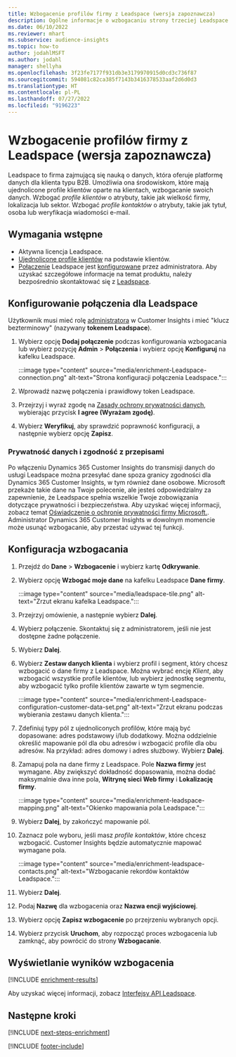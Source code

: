 ```yaml
---
title: Wzbogacenie profilów firmy z Leadspace (wersja zapoznawcza)
description: Ogólne informacje o wzbogacaniu strony trzeciej Leadspace.
ms.date: 06/10/2022
ms.reviewer: mhart
ms.subservice: audience-insights
ms.topic: how-to
author: jodahlMSFT
ms.author: jodahl
manager: shellyha
ms.openlocfilehash: 3f23fe7177f931db3e3179970915d0cd3c736f87
ms.sourcegitcommit: 594081c82ca385f7143b3416378533aaf2d6d0d3
ms.translationtype: HT
ms.contentlocale: pl-PL
ms.lasthandoff: 07/27/2022
ms.locfileid: "9196223"
---
```

# <a name="enrich-company-profiles-with-leadspace-preview"></a>Wzbogacenie profilów firmy z Leadspace (wersja zapoznawcza)

Leadspace to firma zajmującą się nauką o danych, która oferuje platformę danych dla klienta typu B2B. Umożliwia ona środowiskom, które mają ujednolicone profile klientów oparte na klientach, wzbogacanie swoich danych. Wzbogać *profile klientów* o atrybuty, takie jak wielkość firmy, lokalizacja lub sektor. Wzbogać *profile kontaktów* o atrybuty, takie jak tytuł, osoba lub weryfikacja wiadomości e-mail.

## <a name="prerequisites"></a>Wymagania wstępne

- Aktywna licencja Leadspace.
- [Ujednolicone profile klientów](customer-profiles.md) na podstawie klientów.
- [Połączenie](connections.md) Leadspace jest [konfigurowane](#configure-the-connection-for-leadspace) przez administratora. Aby uzyskać szczegółowe informacje na temat produktu, należy bezpośrednio skontaktować się z [Leadspace](https://www.leadspace.com/leadspace-microsoft-dynamics-365/).

## <a name="configure-the-connection-for-leadspace"></a>Konfigurowanie połączenia dla Leadspace

Użytkownik musi mieć rolę [administratora](permissions.md#admin) w Customer Insights i mieć "klucz bezterminowy" (nazywany **tokenem Leadspace**).

1. Wybierz opcję **Dodaj połączenie** podczas konfigurowania wzbogacania lub wybierz pozycję **Admin** > **Połączenia** i wybierz opcję **Konfiguruj** na kafelku Leadspace.

   :::image type="content" source="media/enrichment-Leadspace-connection.png" alt-text="Strona konfiguracji połączenia Leadspace.":::

1. Wprowadź nazwę połączenia i prawidłowy token Leadspace.

1. Przejrzyj i wyraź zgodę na [Zasady ochrony prywatności danych](#data-privacy-and-compliance), wybierając przycisk **I agree (Wyrażam zgodę)**.

1. Wybierz **Weryfikuj**, aby sprawdzić poprawność konfiguracji, a następnie wybierz opcję **Zapisz**.

### <a name="data-privacy-and-compliance"></a>Prywatność danych i zgodność z przepisami

Po włączeniu Dynamics 365 Customer Insights do transmisji danych do usługi Leadspace można przesyłać dane spoza granicy zgodności dla Dynamics 365 Customer Insights, w tym również dane osobowe. Microsoft przekaże takie dane na Twoje polecenie, ale jesteś odpowiedzialny za zapewnienie, że Leadspace spełnia wszelkie Twoje zobowiązania dotyczące prywatności i bezpieczeństwa. Aby uzyskać więcej informacji, zobacz temat [Oświadczenie o ochronie prywatności firmy Microsoft.](https://go.microsoft.com/fwlink/?linkid=396732).
Administrator Dynamics 365 Customer Insights w dowolnym momencie może usunąć wzbogacanie, aby przestać używać tej funkcji.

## <a name="configure-the-enrichment"></a>Konfiguracja wzbogacania

1. Przejdź do **Dane** > **Wzbogacenie** i wybierz kartę **Odkrywanie**.

1. Wybierz opcję **Wzbogać moje dane** na kafelku Leadspace **Dane firmy**.

   :::image type="content" source="media/leadspace-tile.png" alt-text="Zrzut ekranu kafelka Leadspace.":::

1. Przejrzyj omówienie, a następnie wybierz **Dalej**.

1. Wybierz połączenie. Skontaktuj się z administratorem, jeśli nie jest dostępne żadne połączenie.

1. Wybierz **Dalej**.

1. Wybierz **Zestaw danych klienta** i wybierz profil i segment, który chcesz wzbogacić o dane firmy z Leadspace. Można wybrać encję *Klient*, aby wzbogacić wszystkie profile klientów, lub wybierz jednostkę segmentu, aby wzbogacić tylko profile klientów zawarte w tym segmencie.

    :::image type="content" source="media/enrichment-Leadspace-configuration-customer-data-set.png" alt-text="Zrzut ekranu podczas wybierania zestawu danych klienta.":::

1. Zdefiniuj typy pól z ujednoliconych profilów, które mają być dopasowane: adres podstawowy i/lub dodatkowy. Można oddzielnie określić mapowanie pól dla obu adresów i wzbogacić profile dla obu adresów. Na przykład: adres domowy i adres służbowy. Wybierz **Dalej**.

1. Zamapuj pola na dane firmy z Leadspace. Pole **Nazwa firmy** jest wymagane. Aby zwiększyć dokładność dopasowania, można dodać maksymalnie dwa inne pola, **Witrynę sieci Web firmy** i **Lokalizację firmy**.

   :::image type="content" source="media/enrichment-leadspace-mapping.png" alt-text="Okienko mapowania pola Leadspace.":::

1. Wybierz **Dalej**, by zakończyć mapowanie pól.

1. Zaznacz pole wyboru, jeśli masz *profile kontaktów*, które chcesz wzbogacić. Customer Insights będzie automatycznie mapować wymagane pola.

   :::image type="content" source="media/enrichment-leadspace-contacts.png" alt-text="Wzbogacanie rekordów kontaktów Leadspace.":::

1. Wybierz **Dalej**.

1. Podaj **Nazwę** dla wzbogacenia oraz **Nazwa encji wyjściowej**.

1. Wybierz opcję **Zapisz wzbogacenie** po przejrzeniu wybranych opcji.

1. Wybierz przycisk **Uruchom**, aby rozpocząć proces wzbogacenia lub zamknąć, aby powrócić do strony **Wzbogacanie**.

## <a name="view-enrichment-results"></a>Wyświetlanie wyników wzbogacenia

[!INCLUDE [enrichment-results](includes/enrichment-results.md)]

Aby uzyskać więcej informacji, zobacz [Interfejsy API Leadspace](https://support.leadspace.com/hc/en-us/sections/201997649-API).

## <a name="next-steps"></a>Następne kroki

[!INCLUDE [next-steps-enrichment](includes/next-steps-enrichment.md)]

[!INCLUDE [footer-include](includes/footer-banner.md)]
